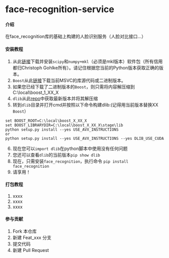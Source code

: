 # face-recognition-service

#### 介绍
在face_recognition库的基础上构建的人脸识别服务（人脸对比接口...）

#### 安装教程

1. 从此[链接](http://www.lfd.uci.edu/~gohlke/pythonlibs/)下载并安装`scipy`和`numpy+mkl`（必须是mkl版本）软件包（所有信用都归Christoph Gohlke所有）。请记住根据您当前的Python版本获取正确的版本。
2. `Boost`从此[链接](https://sourceforge.net/projects/boost/files/)下载当前MSVC的库源代码或二进制版本。
3. 如果您已经下载了二进制版本的`Boost`，则只需将内容解压缩到C:\local\boost_1_XX_X
4. `dlib`从此[repo](https://github.com/davisking/dlib)中获取最新版本并将其解压缩
5. 转到`dlib`目录并打开cmd并按照以下命令构建dlib:(记得用当前版本替换XX `Boost`）
```
set BOOST_ROOT=C:\local\boost_X_XX_X
set BOOST_LIBRARYDIR=C:\local\boost_X_XX_X\stage\lib
python setup.py install --yes USE_AVX_INSTRUCTIONS
or
python setup.py install --yes USE_AVX_INSTRUCTIONS --yes DLIB_USE_CUDA
```
6. 现在您可以`import dlib`在python脚本中使用没有任何问题
7. 您还可以查看`dlib`的当前版本`pip show dlib`
8. 现在，只需安装`face_recognition`，执行命令 `pip install face_recognition`
9. 请享用！

#### 打包教程

1. xxxx
2. xxxx
3. xxxx

#### 参与贡献

1. Fork 本仓库
2. 新建 Feat_xxx 分支
3. 提交代码
4. 新建 Pull Request